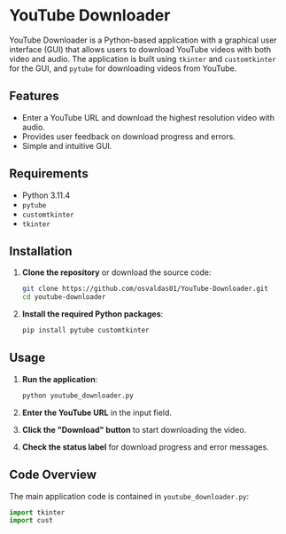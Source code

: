 # YouTube Downloader

YouTube Downloader is a Python-based application with a graphical user interface (GUI) that allows users to download YouTube videos with both video and audio. The application is built using `tkinter` and `customtkinter` for the GUI, and `pytube` for downloading videos from YouTube.

## Features

- Enter a YouTube URL and download the highest resolution video with audio.
- Provides user feedback on download progress and errors.
- Simple and intuitive GUI.

## Requirements

- Python 3.11.4
- `pytube`
- `customtkinter`
- `tkinter`

## Installation

1. **Clone the repository** or download the source code:
    ```sh
    git clone https://github.com/osvaldas01/YouTube-Downloader.git
    cd youtube-downloader
    ```

2. **Install the required Python packages**:
    ```sh
    pip install pytube customtkinter
    ```

## Usage

1. **Run the application**:
    ```sh
    python youtube_downloader.py
    ```

2. **Enter the YouTube URL** in the input field.

3. **Click the "Download" button** to start downloading the video.

4. **Check the status label** for download progress and error messages.

## Code Overview

The main application code is contained in `youtube_downloader.py`:

```python
import tkinter
import cust
